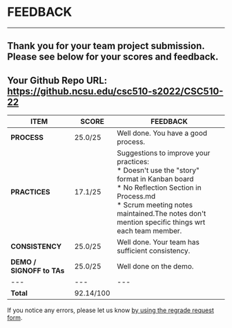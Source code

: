 # FEEDBACK
---
Thank you for your team project submission.                  Please see below for your scores and feedback.
---
## Your Github Repo URL: https://github.ncsu.edu/csc510-s2022/CSC510-22 
| ITEM | SCORE | FEEDBACK |
| --- | --- | --- |
| **PROCESS** | 25.0/25 | Well done. You have a good process. |
| **PRACTICES** | 17.1/25 | Suggestions to improve your practices:<br>*  Doesn't use the "story" format in Kanban board<br/>*  No Reflection Section in Process.md<br/>*  Scrum meeting notes maintained.The notes don't mention specific things wrt each team member.<br/> |
| **CONSISTENCY** | 25.0/25 | Well done. Your team has sufficient consistency. |
| **DEMO / SIGNOFF to TAs** | 25.0/25 | Well done on the demo. |
| --- | --- | --- |
| **Total** | 92.14/100 |  |

If you notice any errors, please let us know [by using the regrade request form](https://github.ncsu.edu/CSC-510/Course/blob/main/README.md#homeworkproject-regrade-requests).
